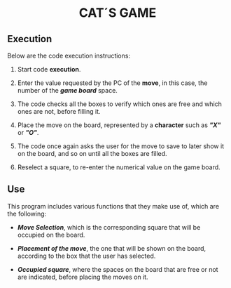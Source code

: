 # <div align="center"> **CAT´S GAME**

## **Execution**
Below are the code execution instructions:

1. Start code **execution**.

2. Enter the value requested by the PC of the **move**, in this case, the number of the ***game board*** space. 

3. The code checks all the boxes to verify which ones are free and which ones are not, before filling it.

4. Place the move on the board, represented by a **character** such as ***"X"*** or ***"O"***.

5. The code once again asks the user for the move to save to later show it on the board, and so on until all the boxes are filled.

6. Reselect a square, to re-enter the numerical value on the game board.

## **Use**

This program includes various functions that they make use of, which are the following:

- ***Move Selection***, which is the corresponding square that will be occupied on the board.

- ***Placement of the move***, the one that will be shown on the board, according to the box that the user has selected.

- ***Occupied square***, where the spaces on the board that are free or not are indicated, before placing the moves on it.
